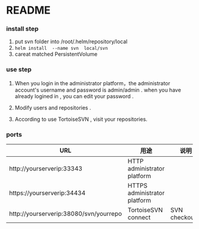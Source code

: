 # README

###  install step

1. put svn folder  into /root/.helm/repository/local
2. `helm install  --name svn  local/svn`
3. careat matched PersistentVolume 

### use step

1. When you login in the administrator platform，the administrator account's username and password is admin/admin .  when you have already logined in ,  you can edit your password .

2. Modify users and repositories .

3. According to use TortoiseSVN , visit your repositories.

### ports

| URL                                    | 用途                         | 说明            |
| -------------------------------------- | ---------------------------- | --------------- |
| http://yourserverip:33343              | HTTP administrator platform  |                 |
| https://yourserverip:34434             | HTTPS administrator platform |                 |
| http://yourserverip:38080/svn/yourrepo | TortoiseSVN connect          | SVN checkout... |

